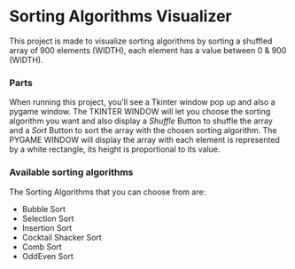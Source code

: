 # Sorting Algorithms Visualizer
 This project is made to visualize sorting algorithms by sorting a shuffled array of 900 elements (WIDTH), each element has a value between 0 & 900 (WIDTH).

### Parts
 When running this project, you'll see a Tkinter window pop up and also a pygame window.
The TKINTER WINDOW will let you choose the sorting algorithm you want and also display a _Shuffle_ Button to shuffle the array and a _Sort_ Button to sort the array with the chosen sorting algorithm.
The PYGAME WINDOW will display the array with each element is represented by a white rectangle, its height is proportional to its value.

### Available sorting algorithms
The Sorting Algorithms that you can choose from are:
- Bubble Sort
- Selection Sort
- Insertion Sort
- Cocktail Shacker Sort
- Comb Sort
- OddEven Sort